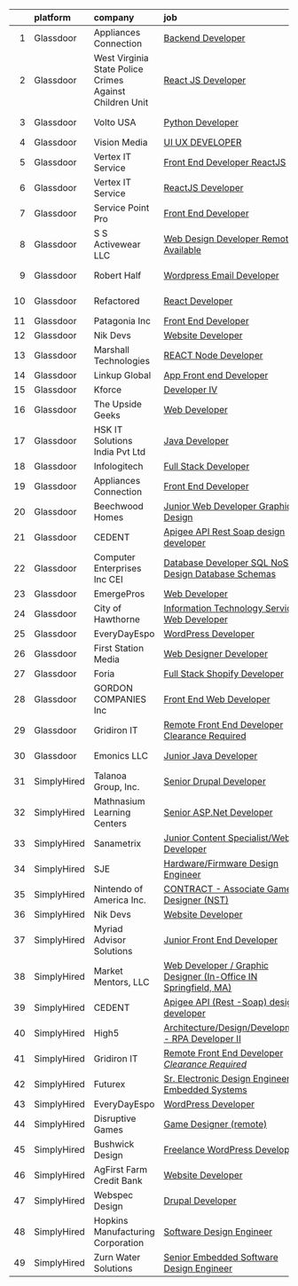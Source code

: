 

|    | platform    | company                                                 | job                                                                                                                                                                                                                                                                                                                                                                                                                                                                                                                                                                                                                                                                                                                                                                                                                                                                                                                                                                                                                                                                                                                                              | update_time   | location                  |
|---:|:------------|:--------------------------------------------------------|:-------------------------------------------------------------------------------------------------------------------------------------------------------------------------------------------------------------------------------------------------------------------------------------------------------------------------------------------------------------------------------------------------------------------------------------------------------------------------------------------------------------------------------------------------------------------------------------------------------------------------------------------------------------------------------------------------------------------------------------------------------------------------------------------------------------------------------------------------------------------------------------------------------------------------------------------------------------------------------------------------------------------------------------------------------------------------------------------------------------------------------------------------|:--------------|:--------------------------|
|  1 | Glassdoor   | Appliances Connection                                   | [Backend Developer](https://www.glassdoor.com/partner/jobListing.htm?pos=103&ao=1110586&s=58&guid=00000182d8fb8cd4b1c78f35a16aebd0&src=GD_JOB_AD&t=SR&vt=w&ea=1&cs=1_58483e2b&cb=1661497741296&jobListingId=1008082475268&cpc=84DBBAA61F05C438&jrtk=3-0-1gbcfn3d2k6e2801-1gbcfn3digsog800-d94ae195136ea7f9--6NYlbfkN0B7asqLSFTVh84QNhoMZnykEkqd3VzFRgpMd30Tm6Y5VENC6MLRtzzi2zK4lE8wX3F5yZJed86yi-r8FiQ2R1btV9ms6DaGXUFfg86fbcZRQAZz_vUh62oz2KPHeVafCAvco4jU766IxPY5mzh4T_g5GkgUWUbQMriTETCtSIqiQdlNZ54Iyi65F2L7aZWMJVwze-SiAXAXau_n4_AsaoTK-2aKC7rZ2TI-ofiv9yB9QBOT68cew1XBXqfdHiwKYoYUMVn16Bl4H_Cr02zd0nsgsiQelM95BMoRNbtbNEjWOUWZoRhXKaDckd-yBb-TdY6utSgO2oaSSUm3Iw7n0NSYYnMJa8UKRIGTvc311evsp7th_IIZ2E_5EZaeDHsVhTen9O39fINd-CvlC4utGQhm1sXxNa-NBa6trTgVk9gQtCZkgs3Y1hNdas2npynyNNaSgxVUOCnoQGfln2n0RBcz--xVp0JkEHBqFhgv227scpFH6QWpKAiY)                                                                                                                                                                                                                                                                                                     | 5d            | Brooklyn, NY              |
|  2 | Glassdoor   | West Virginia State Police Crimes Against Children Unit | [React JS Developer](https://www.glassdoor.com/partner/jobListing.htm?pos=119&ao=1136043&s=58&guid=00000182d8fb8cd4b1c78f35a16aebd0&src=GD_JOB_AD&t=SR&vt=w&ea=1&cs=1_34dd9b34&cb=1661497741298&jobListingId=1008088494146&jrtk=3-0-1gbcfn3d2k6e2801-1gbcfn3digsog800-310fd8ab0880f61c-)                                                                                                                                                                                                                                                                                                                                                                                                                                                                                                                                                                                                                                                                                                                                                                                                                                                         | 2d            | Morgantown, WV            |
|  3 | Glassdoor   | Volto USA                                               | [Python Developer](https://www.glassdoor.com/partner/jobListing.htm?pos=113&ao=1136043&s=58&guid=00000182d8fb8cd4b1c78f35a16aebd0&src=GD_JOB_AD&t=SR&vt=w&ea=1&cs=1_a0aacd0a&cb=1661497741297&jobListingId=1008088796931&jrtk=3-0-1gbcfn3d2k6e2801-1gbcfn3digsog800-1de62abd37d87401-)                                                                                                                                                                                                                                                                                                                                                                                                                                                                                                                                                                                                                                                                                                                                                                                                                                                           | 2d            | Richardson, TX            |
|  4 | Glassdoor   | Vision Media                                            | [UI UX DEVELOPER](https://www.glassdoor.com/partner/jobListing.htm?pos=102&ao=1110586&s=58&guid=00000182d8fb8cd4b1c78f35a16aebd0&src=GD_JOB_AD&t=SR&vt=w&ea=1&cs=1_0e8f6992&cb=1661497741296&jobListingId=1008076773300&cpc=C19BE7EA145E205E&jrtk=3-0-1gbcfn3d2k6e2801-1gbcfn3digsog800-19e53a7268198236--6NYlbfkN0DJ_NiDUn25TsccfMtQS5fdjkwEhZVGunI1iGscaADDmeKZjuEBMFajJPdeEwlP8JM_spvMmEgpTvnNBYsMiRZTChNUBQxgLk_wvenGH_0Io7ODJ7xufOapiQlj99C4-CjlOdkmoYVWw9kzIGMJ8BpB2mZbGeZD7OJMVejfeoS3_xsH2xP4qKWnBXClKuiDeZwxjfa340Yu5EgimexQfZp7jClhjp7vRzDu_lcvatuhH7r8GFweHj1Ounzd0oKoeWXQLuOHuqZ_s9biVg33enocUhdbYNBiycwSiWfIEBcTa_BBKG4kyxf2Cf9iiuur83ocj6eGOPN58S8KQXQYS2x8TiwqtJwr_kgK6x1JPTKxy-dvI8UqGZ9ScF4P6XKQheg26e6xUF7ejsUI2T0NTN5PlrKvnLtxC9Oh_gHVdxq-qVjJUWJJV_6lNUGyYV2aI5Gs2_PhgTzt6-5u2r2rO6z2p2ZY-lJrJ1QJJEVcTb7uSvP94JWx1pOx)                                                                                                                                                                                                                                                                                                       | 8d            | Remote                    |
|  5 | Glassdoor   | Vertex IT Service                                       | [Front End Developer ReactJS ](https://www.glassdoor.com/partner/jobListing.htm?pos=123&ao=1136043&s=58&guid=00000182d8fb8cd4b1c78f35a16aebd0&src=GD_JOB_AD&t=SR&vt=w&ea=1&cs=1_c3fe3ede&cb=1661497741298&jobListingId=1008085602446&jrtk=3-0-1gbcfn3d2k6e2801-1gbcfn3digsog800-af63a687572699a5-)                                                                                                                                                                                                                                                                                                                                                                                                                                                                                                                                                                                                                                                                                                                                                                                                                                               | 3d            | Stamford, CT              |
|  6 | Glassdoor   | Vertex IT Service                                       | [ReactJS Developer](https://www.glassdoor.com/partner/jobListing.htm?pos=112&ao=1136043&s=58&guid=00000182d8fb8cd4b1c78f35a16aebd0&src=GD_JOB_AD&t=SR&vt=w&ea=1&cs=1_5a2a0b5c&cb=1661497741297&jobListingId=1008085593972&jrtk=3-0-1gbcfn3d2k6e2801-1gbcfn3digsog800-f6368d09e65c25b6-)                                                                                                                                                                                                                                                                                                                                                                                                                                                                                                                                                                                                                                                                                                                                                                                                                                                          | 3d            | Remote                    |
|  7 | Glassdoor   | Service Point Pro                                       | [Front End Developer](https://www.glassdoor.com/partner/jobListing.htm?pos=127&ao=1136043&s=58&guid=00000182d8fb8cd4b1c78f35a16aebd0&src=GD_JOB_AD&t=SR&vt=w&ea=1&cs=1_09dc73af&cb=1661497741298&jobListingId=1008086790955&jrtk=3-0-1gbcfn3d2k6e2801-1gbcfn3digsog800-5379458708a870f6-)                                                                                                                                                                                                                                                                                                                                                                                                                                                                                                                                                                                                                                                                                                                                                                                                                                                        | 3d            | Remote                    |
|  8 | Glassdoor   | S S Activewear LLC                                      | [Web Design Developer  Remote Available ](https://www.glassdoor.com/partner/jobListing.htm?pos=105&ao=1110586&s=58&guid=00000182d8fb8cd4b1c78f35a16aebd0&src=GD_JOB_AD&t=SR&vt=w&ea=1&cs=1_d718e65d&cb=1661497741297&jobListingId=1008081606232&cpc=0FE1F5EA2BC84A01&jrtk=3-0-1gbcfn3d2k6e2801-1gbcfn3digsog800-11231ee6cd76ebf8--6NYlbfkN0Ajr136nt6A_LHOZ7dazkZBMRVGXfFx1UH3hXSlGZi78qV2vh4IIPaG56QxCFgA56BGxcurypYQkBVspfsnTZJRG1jkpX72_XzffxBJorsT2OpLdH8jKJAKJqcGF31IQrDbUVhb_4mUmFjSEoC_puvAy6im2C8FJQNIGTPivGcq2Xp3QWDoD0YTXqusHQnNuVfLov6vtLe5iVpX9YL9NlSaWCEFlzuQHdLlynyIKx9d4crLBB1B6qP6ePbJaPqTLqw04SfQsYzTEVT44TA6gNlq24LFQC_mbA_m6hJE1k62mzxv4m2z7hBZvhgVFtSwYNHXY84d8RhGFxUKg5gC_eOfMLIgVO2-RSIs0Ur163S_cafK1LPwvGESqa_YQCd91G7FZaDES0w_UnS5AgONpXHleDuBc6XTPcRh-cONw5vYgYu3g15YlHzH0fJznmwLL25U4egx7xnunxBa2mayq5VNXzEXUMqNo56JBR7UwUAjNufcytM7ijofvRpRsXIqKBEb2cz07mUEm_YINvH0XilLPAh_Qc3jRPsI-7RJXVp6wWZUChX3HDrYvi58f4hz14DNAs7nVXRljBkgLbX5m7OEU6AVYGlthBz4saYeRZnrMZizqtosvHNW0VtYMM3pRj5R4yOz6rUkVnK-o-P5D3Z7e5QFvzTfZ-bk_7NjklLCUmJgPWdsGpEnHgJf990ifSnChoI2ChB3hxwxKPVitNtucoxWCrJY8oWrm2aZy3o3I3Vt1rIdhVSqcybTvq2dlK4%3D) | 6d            | Bolingbrook, IL           |
|  9 | Glassdoor   | Robert Half                                             | [Wordpress   Email Developer](https://www.glassdoor.com/partner/jobListing.htm?pos=108&ao=1110586&s=58&guid=00000182d8fb8cd4b1c78f35a16aebd0&src=GD_JOB_AD&t=SR&vt=w&ea=1&cs=1_49961960&cb=1661497741297&jobListingId=1008094129687&cpc=A65DF3A704A48F9B&jrtk=3-0-1gbcfn3d2k6e2801-1gbcfn3digsog800-ad7dca65617e0862--6NYlbfkN0CpzDdaQkua3np5pkmj49lKioZwmwxQ-yx5plwbYmV_M5St0DD8rCm1QOzbrT0uKPiU_YETN9OZWMAYvqAVvziqv0tWsrBfb9XVS8QENNzubeY7G6pOuSsVR_Tq1gxuSk7IeFfqtB3CnThl0DH_25wsSZP4PnG5aKHY3c3LAFTVFarcDktJB3b6Mc1U5nVx3WYOc6n3PA8S7N3BreE_FsWzgklI8nUzKzCmVOkP9QmSWWQPj_J9e8imgYCB7aUmz8jQzxGvVklVV2RAfWU2naD4p7zsEDDH7EGcByQ1QmAgrVxlIwTrEEo0-Oos-VTRkdBlesceqVsI9gwImLFVOU_OcjCaM0TcL2090avT8GexgtydMTUmhPIuYtywfRDdmWYo9lcog5xNNw4hYaqXVxT5vU9c0XDGv48mhqneGac28o9bOSLNFzlxzi22FtCO8kzyRo1vKCxqsy-XknVL53akhfeRBQaZeFqgpyJxoIHNInztg4sXdifjdMt9O1zbbaPqk95hzh8R1mV0Km9fnBubQcDvp_Ik0x_LWtRgV0h3PLEpIuJjCHBTxe5JoOWpowKupcM0cdrn6g%3D%3D)                                                                                                                                                                                               | 24h           | Minneapolis, MN           |
| 10 | Glassdoor   | Refactored                                              | [React Developer](https://www.glassdoor.com/partner/jobListing.htm?pos=126&ao=1136043&s=58&guid=00000182d8fb8cd4b1c78f35a16aebd0&src=GD_JOB_AD&t=SR&vt=w&ea=1&cs=1_20a07280&cb=1661497741298&jobListingId=1008090254385&jrtk=3-0-1gbcfn3d2k6e2801-1gbcfn3digsog800-fc43228be5d26a15-)                                                                                                                                                                                                                                                                                                                                                                                                                                                                                                                                                                                                                                                                                                                                                                                                                                                            | 1d            | Fort Collins, CO          |
| 11 | Glassdoor   | Patagonia  Inc                                          | [Front End Developer](https://www.glassdoor.com/partner/jobListing.htm?pos=122&ao=1136043&s=58&guid=00000182d8fb8cd4b1c78f35a16aebd0&src=GD_JOB_AD&t=SR&vt=w&cs=1_9b32af77&cb=1661497741298&jobListingId=1008094911247&jrtk=3-0-1gbcfn3d2k6e2801-1gbcfn3digsog800-6b1a8395e2309cba-)                                                                                                                                                                                                                                                                                                                                                                                                                                                                                                                                                                                                                                                                                                                                                                                                                                                             | 24h           | Remote                    |
| 12 | Glassdoor   | Nik Devs                                                | [Website Developer](https://www.glassdoor.com/partner/jobListing.htm?pos=116&ao=1136043&s=58&guid=00000182d8fb8cd4b1c78f35a16aebd0&src=GD_JOB_AD&t=SR&vt=w&ea=1&cs=1_55ee5cf8&cb=1661497741298&jobListingId=1008095519982&jrtk=3-0-1gbcfn3d2k6e2801-1gbcfn3digsog800-7f7786d991f7b8e5-)                                                                                                                                                                                                                                                                                                                                                                                                                                                                                                                                                                                                                                                                                                                                                                                                                                                          | 24h           | Remote                    |
| 13 | Glassdoor   | Marshall Technologies                                   | [REACT Node Developer](https://www.glassdoor.com/partner/jobListing.htm?pos=114&ao=1136043&s=58&guid=00000182d8fb8cd4b1c78f35a16aebd0&src=GD_JOB_AD&t=SR&vt=w&ea=1&cs=1_d1dc37b5&cb=1661497741298&jobListingId=1008094161680&jrtk=3-0-1gbcfn3d2k6e2801-1gbcfn3digsog800-194050a1d9e4bcc5-)                                                                                                                                                                                                                                                                                                                                                                                                                                                                                                                                                                                                                                                                                                                                                                                                                                                       | 24h           | Remote                    |
| 14 | Glassdoor   | Linkup Global                                           | [App Front end Developer](https://www.glassdoor.com/partner/jobListing.htm?pos=101&ao=1110586&s=58&guid=00000182d8fb8cd4b1c78f35a16aebd0&src=GD_JOB_AD&t=SR&vt=w&ea=1&cs=1_708a3dc6&cb=1661497741296&jobListingId=1008094217490&cpc=6A22310A23505C64&jrtk=3-0-1gbcfn3d2k6e2801-1gbcfn3digsog800-57f8e159c13b5b90--6NYlbfkN0DdNONLqhA8z6QrX6vw37qu8cGScUjPKwqVQr3YAsb4-5m6SkYfcfunQzRKJa9WgCKBdz8p2NpmzpBWk1DTHV9e_cq3xMULB2oYuV8g3G0TDy1eQxmAS-cQcy5tMGosFa3Gf3YA5BEdhRUQIfD86-AiCHhBbYxqBHPXChMXKA0WxG6KhDl5AANBM0LzohfedTAfzfdFHI0_StOfBPQasWf4A3cscm0je3XIxh0tauZR3wlddYMsSEWhgL189sgIs-2p8MVnXRilPsgDyI-1Qcifj1ZtDyzFPWGfcWbg4Ynq-twRg0cfpiCtlvH85BLQtl3me-3i8I5H1szLwotZMqiaz-6p3JyxC_-p2vzDhZJWQuUwlWGO19LQwtPjd4eDqCHXFhMeMTH7re-UZVAooLeyWJLy2SzJG60NsAx6Y7nURQqk26bJdZChTSDNDHqDwUhmGT4oCFcHGdICYrqL5iDvskmZ24kZ15CTjgemvclri5HCSj2rVEDPx2KJMBhvjpY3WEbgNAnImg%3D%3D)                                                                                                                                                                                                                                                                   | 24h           | Pasadena, CA              |
| 15 | Glassdoor   | Kforce                                                  | [Developer IV](https://www.glassdoor.com/partner/jobListing.htm?pos=109&ao=1110586&s=58&guid=00000182d8fb8cd4b1c78f35a16aebd0&src=GD_JOB_AD&t=SR&vt=w&cs=1_faf9b51a&cb=1661497741297&jobListingId=1008094266742&cpc=FAE5E775D180B2FB&jrtk=3-0-1gbcfn3d2k6e2801-1gbcfn3digsog800-2aa896ea85fe05fd--6NYlbfkN0C5IatSLh_Ak1q39eQQoPIxD737RW9NeiYGvIRXkrLjEBkC4LI6KweFMaB7igpdWMmN5G0jPG37UCtejrnSDmZO-rMdjTDkYBaSP70HUJ5RHggOyZgG8PFR6Mc7-gJIfe3LsXpJADTGXCFuXLNNpWAHv6fZ2tZi7Sbb0X-Etkwckw_j2r-Vz0e7sLWEB3jLVZZEYxowNd3HvhJ8-PNsv99DlLZ8V1PXqkiU1L91PcMIJBqXY9jhifuZhB3SOw0JkZJNvPG_urroukJmhSvQ5KWMWRk398tYpJbv8jgcwriUVPuoVTtK78xglk048UUVD4uqK8VDaQs_OD26tj-EsWbuGIcevCGOFfdmuJbQg_0yn5btp9owtI93GJTS7Utcm13YVtxmsIczWuZkgPoJYtUBkt89fpUUuBwNAbOcSegSG-rqZH8_yudxa0BsQEv8mirCI_lSjipgeNzR2G5CO2DLOPYCoAkxEpUwq6yp6y9kxn4EC6DrBneuzp692ERB_0OBMwugkMY_LhTDBletWGQWonnowx7KmfQMSrt71XcVm4k5wEPhGpvQvhL-zZkC6phvNZxCsrfu02bcVfRaonW8WnR38-q2Iuo5N5iefj-_cJXlQYYs1LvdkXmLTIy8iPo%3D)                                                                                                                                                                 | 24h           | Dallas, TX                |
| 16 | Glassdoor   | The Upside Geeks                                        | [Web Developer](https://www.glassdoor.com/partner/jobListing.htm?pos=128&ao=1136043&s=58&guid=00000182d8fb8cd4b1c78f35a16aebd0&src=GD_JOB_AD&t=SR&vt=w&ea=1&cs=1_3cb810fd&cb=1661497741298&jobListingId=1008073003097&jrtk=3-0-1gbcfn3d2k6e2801-1gbcfn3digsog800-0961838ccf0eba1a-)                                                                                                                                                                                                                                                                                                                                                                                                                                                                                                                                                                                                                                                                                                                                                                                                                                                              | 10d           | Remote                    |
| 17 | Glassdoor   | HSK IT Solutions India Pvt  Ltd                         | [Java Developer](https://www.glassdoor.com/partner/jobListing.htm?pos=115&ao=1136043&s=58&guid=00000182d8fb8cd4b1c78f35a16aebd0&src=GD_JOB_AD&t=SR&vt=w&ea=1&cs=1_bb73123a&cb=1661497741298&jobListingId=1008091342807&jrtk=3-0-1gbcfn3d2k6e2801-1gbcfn3digsog800-b7a9e15aefb60ed3-)                                                                                                                                                                                                                                                                                                                                                                                                                                                                                                                                                                                                                                                                                                                                                                                                                                                             | 1d            | Trenton, NJ               |
| 18 | Glassdoor   | Infologitech                                            | [Full Stack Developer](https://www.glassdoor.com/partner/jobListing.htm?pos=121&ao=1136043&s=58&guid=00000182d8fb8cd4b1c78f35a16aebd0&src=GD_JOB_AD&t=SR&vt=w&ea=1&cs=1_0400b83a&cb=1661497741298&jobListingId=1008091066452&jrtk=3-0-1gbcfn3d2k6e2801-1gbcfn3digsog800-003d3c909ab521f1-)                                                                                                                                                                                                                                                                                                                                                                                                                                                                                                                                                                                                                                                                                                                                                                                                                                                       | 1d            | Trenton, NJ               |
| 19 | Glassdoor   | Appliances Connection                                   | [Front End Developer](https://www.glassdoor.com/partner/jobListing.htm?pos=106&ao=1110586&s=58&guid=00000182d8fb8cd4b1c78f35a16aebd0&src=GD_JOB_AD&t=SR&vt=w&ea=1&cs=1_365cd590&cb=1661497741297&jobListingId=1008082487554&cpc=FAE5E775D180B2FB&jrtk=3-0-1gbcfn3d2k6e2801-1gbcfn3digsog800-fff52c7162c9839c--6NYlbfkN0B7asqLSFTVh84QNhoMZnykEkqd3VzFRgpMd30Tm6Y5VENC6MLRtzziPm8JMKUXcGHUSQemXTPQjO0sW2CNBVARtQ-ec8hV--TxbiMnTwXRSEboAnQUKHiiH5ITTwo2s23jlrAIea3HdeTeh0j1c6SpXIYUf3MEmoNzS7Zre51LLzh1OVlfe_5UTRYi4aicUmEAJwPZ4rWILEnPNGiy55jjHveHK4z11odWWh3and4_HJ7MDNiPaIN700IzV4vAHtm0uSdun--dnUiHkvJUS3vE_4sPI5Y7icF5D_CrYzZCMDJ8RC2MwhfpNMqOAqU8-bIlUWS7ebQAwJGdPLp651kYH8KCb0ZqV__qJ4vCUVSNDORIDZYrgeeRrnYz2p-yNTVYZpKUOddqrKPLzeU1H5HRBzXUV7ouEN2SpFww6xRgSZRCrKFW0q8th7SBonirBtEy8t24S5MuMw4sYYtkNOfYnVcEk6o_pezCUMavAY0b_Gs4icHYqueR)                                                                                                                                                                                                                                                                                                   | 5d            | Brooklyn, NY              |
| 20 | Glassdoor   | Beechwood Homes                                         | [Junior Web Developer Graphic Design](https://www.glassdoor.com/partner/jobListing.htm?pos=104&ao=1110586&s=58&guid=00000182d8fb8cd4b1c78f35a16aebd0&src=GD_JOB_AD&t=SR&vt=w&ea=1&cs=1_f3ec75b7&cb=1661497741297&jobListingId=1008088154777&cpc=0C139D4CAD5A6DB2&jrtk=3-0-1gbcfn3d2k6e2801-1gbcfn3digsog800-e5a75d5371e116ff--6NYlbfkN0AS57DkDylVShPhgOjpRgGCZifuE7BsZsr_ouSWgREGsfugbRmSlEtncIuNf3vDBCeyf68J5nZxZYEBubrvQ1Ya8lET2qj_ldh_tX8aXNGnMUZvZOcjXoF8rdJSE9KivNXCcOCPsmf3eYDd9pdbtRh9uiWPtwamluq1FfF4sJ2rRcNFmpW5XEK0bxZwXqCypem-spHImgMFC0pSAUhQI7Xc_m8Ql0ywm6sOEVvgh9L5BttkiGl_7IwApuUHbRuH7TlFAGSd6_BFGVvmckzveQWP9rPi0n55OieGWZlJw-n0Jb0AZYugKAxRxwiDRokyiR14MB2i1mCBD2RNXrqgMnCHqkb23DpoZ3ZEw7wJ72b-wvyTUoP6Vv88G3Fo0nR4Mo90CyRgBiH_Q3zBBmuvS9XbUeuwSwndxzSDGZ1TsUYKsITGEx_TAERvOBcAtzG78yKpDdsZNZmfi1DjeQ4WhhbtvZ0UBlme-ZMZVdGMo_C5S4bmo6P0mT8gBOS4adSm7K7J7p04NyjdKB4iEBaOCKC6)                                                                                                                                                                                                                                                   | 2d            | Jericho, NY               |
| 21 | Glassdoor   | CEDENT                                                  | [Apigee API  Rest  Soap  design developer](https://www.glassdoor.com/partner/jobListing.htm?pos=117&ao=1136043&s=58&guid=00000182d8fb8cd4b1c78f35a16aebd0&src=GD_JOB_AD&t=SR&vt=w&ea=1&cs=1_7190023a&cb=1661497741298&jobListingId=1008072481308&jrtk=3-0-1gbcfn3d2k6e2801-1gbcfn3digsog800-0e7b92b7898e9067-)                                                                                                                                                                                                                                                                                                                                                                                                                                                                                                                                                                                                                                                                                                                                                                                                                                   | 10d           | Phoenix, AZ               |
| 22 | Glassdoor   | Computer Enterprises  Inc   CEI                         | [Database Developer  SQL  NoSQL  Design Database Schemas ](https://www.glassdoor.com/partner/jobListing.htm?pos=110&ao=1110586&s=58&guid=00000182d8fb8cd4b1c78f35a16aebd0&src=GD_JOB_AD&t=SR&vt=w&ea=1&cs=1_6819140a&cb=1661497741297&jobListingId=1008086442274&cpc=8795CF9063CD573D&jrtk=3-0-1gbcfn3d2k6e2801-1gbcfn3digsog800-3f0da700dc88343a--6NYlbfkN0AVVnl_N3xmP3MApcGA3sr6MLnz8P423WWILI1WvbjE8Ry71v-lom9NKs8rBQiPPSeB1X5bTyI-djN2_73NSnBATDwPxc_izNWqKTg60_46Yq2i9fmQKpjpPTZC7WB-yOhOr8Os_h-HEtenT9Y1PhevQP__JFqcgXfkCXHEEYrDud1twiC5MLwB6AuGrtDGA8MrFkLaaujTjZxtxz3wBsxV3WSTF0AcOQ-2IY48PQCr_jEJqYe9sjGLd83v3UaluWA5MtJ0JStVSuQwKt0hnA-AB7xUjroWH7SUnx1BpCfTZoAkK9TM6a-GzbB4s8rOcE8JOI3TEVhfO-fGFcxUDaqWWWwHuy_dh-DHa7ZY9sxINEIKLOZVgpakGiNNekaig9Y4h0QSu-PZWlrqyLJqNLZAD4I2DO85N5Aw3ff1zUR0cyB5_ctmuMCZQ_jjPaLiN9GvvagXIEKZGn9G_h2OJhDUUAfdxtwT2NRPBsqb6sbiIzvJjaWT0DnEaRIEt2dje1aOm5YfrdnETghTvU4SvAp1NrvKsqbEKYNTwORGEuVJfw%3D%3D)                                                                                                                                                                                                  | 3d            | Remote                    |
| 23 | Glassdoor   | EmergePros                                              | [Web Developer](https://www.glassdoor.com/partner/jobListing.htm?pos=111&ao=1110586&s=58&guid=00000182d8fb8cd4b1c78f35a16aebd0&src=GD_JOB_AD&t=SR&vt=w&ea=1&cs=1_51bc2c73&cb=1661497741297&jobListingId=1008074369525&cpc=9908D8D4413DBB8A&jrtk=3-0-1gbcfn3d2k6e2801-1gbcfn3digsog800-a66dc80c5672bf4c--6NYlbfkN0C_HedoB1A1a6ezv_-FpSKqIn8hw3yEt_AqWuAqj4FwibS59Lgp-sp_L0-iDnUtWe66cJy3ndJt5KvhmG5cQYHC74wPQ7KSRdpO_kytp3EpR67sK0AT5CCfpWkEwEkgBggZoisUFvNqzASvjSa506VN3a_Wdh3pvhjNcLsOBuzIW2I3R032lvsQQv6e7W8wNFKRbGEhfHZLgd05NVEVoy_AIHJOI4YJS4Hhhx5y6GTaBPLEdD8xap9uBvaywpxQ3HOjyw3GtvBQVlUnLvvs4wiQbeOZ-41GfLOL7cuFHGWT2y9O2t57CG7RuDA2-Z6emiNNl7OjdKyh3QORP5o2yYjcaEu2jPRBJZpvYwu8crcGSb_pKgO4W4Rhl25xz-8EJAvGPpGflvpNE3zjbgDge0FMhZFEAY4VGpwCafE7-rYSEH7FIj7tMVts8gA00Mm_QvvqN4kOSdYuDrQWq4fRA4HvGXVoG61Yc-bN9RmqLG7RPLvaShicicJsjgZekEDP9dc%3D)                                                                                                                                                                                                                                                                                           | 9d            | Atlanta, GA               |
| 24 | Glassdoor   | City of Hawthorne                                       | [Information Technology Services   Web Developer](https://www.glassdoor.com/partner/jobListing.htm?pos=129&ao=1136043&s=58&guid=00000182d8fb8cd4b1c78f35a16aebd0&src=GD_JOB_AD&t=SR&vt=w&cs=1_b601dfe3&cb=1661497741298&jobListingId=1008088268188&jrtk=3-0-1gbcfn3d2k6e2801-1gbcfn3digsog800-21360e0998a66025-)                                                                                                                                                                                                                                                                                                                                                                                                                                                                                                                                                                                                                                                                                                                                                                                                                                 | 2d            | Hawthorne, CA             |
| 25 | Glassdoor   | EveryDayEspo                                            | [WordPress Developer](https://www.glassdoor.com/partner/jobListing.htm?pos=118&ao=1136043&s=58&guid=00000182d8fb8cd4b1c78f35a16aebd0&src=GD_JOB_AD&t=SR&vt=w&ea=1&cs=1_fafc3a04&cb=1661497741298&jobListingId=1008078621670&jrtk=3-0-1gbcfn3d2k6e2801-1gbcfn3digsog800-44f3367d63f018c4-)                                                                                                                                                                                                                                                                                                                                                                                                                                                                                                                                                                                                                                                                                                                                                                                                                                                        | 7d            | Remote                    |
| 26 | Glassdoor   | First Station Media                                     | [Web Designer   Developer](https://www.glassdoor.com/partner/jobListing.htm?pos=130&ao=1136043&s=58&guid=00000182d8fb8cd4b1c78f35a16aebd0&src=GD_JOB_AD&t=SR&vt=w&ea=1&cs=1_de5cef90&cb=1661497741299&jobListingId=1008085788316&jrtk=3-0-1gbcfn3d2k6e2801-1gbcfn3digsog800-56e2818a0edd9ec5-)                                                                                                                                                                                                                                                                                                                                                                                                                                                                                                                                                                                                                                                                                                                                                                                                                                                   | 3d            | Remote                    |
| 27 | Glassdoor   | Foria                                                   | [Full Stack Shopify Developer](https://www.glassdoor.com/partner/jobListing.htm?pos=120&ao=1136043&s=58&guid=00000182d8fb8cd4b1c78f35a16aebd0&src=GD_JOB_AD&t=SR&vt=w&ea=1&cs=1_45f53163&cb=1661497741298&jobListingId=1008091804917&jrtk=3-0-1gbcfn3d2k6e2801-1gbcfn3digsog800-a3b277b946ac370c-)                                                                                                                                                                                                                                                                                                                                                                                                                                                                                                                                                                                                                                                                                                                                                                                                                                               | 1d            | Remote                    |
| 28 | Glassdoor   | GORDON COMPANIES Inc                                    | [Front End Web Developer](https://www.glassdoor.com/partner/jobListing.htm?pos=125&ao=1136043&s=58&guid=00000182d8fb8cd4b1c78f35a16aebd0&src=GD_JOB_AD&t=SR&vt=w&ea=1&cs=1_4806d3ca&cb=1661497741298&jobListingId=1008093991856&jrtk=3-0-1gbcfn3d2k6e2801-1gbcfn3digsog800-158e22e6339e2f37-)                                                                                                                                                                                                                                                                                                                                                                                                                                                                                                                                                                                                                                                                                                                                                                                                                                                    | 24h           | Cheektowaga, NY           |
| 29 | Glassdoor   | Gridiron IT                                             | [Remote Front End Developer  Clearance Required ](https://www.glassdoor.com/partner/jobListing.htm?pos=107&ao=1110586&s=58&guid=00000182d8fb8cd4b1c78f35a16aebd0&src=GD_JOB_AD&t=SR&vt=w&ea=1&cs=1_03c24526&cb=1661497741297&jobListingId=1008093954798&cpc=3BA4CE39D5B5DEF5&jrtk=3-0-1gbcfn3d2k6e2801-1gbcfn3digsog800-bf98096af489b362--6NYlbfkN0CTHA6cd59lXtQJ-DuZtBHQsSjOn019HaVEc20FtZol1_8bPJW14iotuMuGn0biAaG32Qijylwv2qD7CNxmsdZw9CJ5Z76DUWjHtWNjEzDjiKH8ECq-Y2tIu-qXij6ugfDsFay5P6A20oNNYZoiIsJtGRtlHJj1-0IimP810Kgou-J53uWRF949_zSEkzlnFKGCyEXJVjUUwxJh4u0BwDCsXoaPc4fs50R7IGxpphwQeTU7Nnlm1qLBHyIX-dLHp0qBB_dkDYp_txzfu4a9OAEVYv7oDHb_1YSQWFEcLO9homJwEBZ0O2Gsbw7p6MAEBwiPR6vbm0Fvw4X1cfSpXp7rKLY7cWG7rJxofOLU4lGnRAYuD4pP8-lG890_dcC_IxW4i9VJsPwv99E-DV_cUNmmDRy6JPHAEGr61sjbz0mZbyZgEVHZVWDS37Dw64IrcWGQ8l96DQmMQLqksOxEkqVEipqOlMkMgVDi6jEKxSSnfmL58Xy7lGKCGVN-HqqqEzmsdtDVN5UyfQ%3D%3D)                                                                                                                                                                                                                                           | 24h           | Remote                    |
| 30 | Glassdoor   | Emonics LLC                                             | [Junior Java Developer](https://www.glassdoor.com/partner/jobListing.htm?pos=124&ao=1136043&s=58&guid=00000182d8fb8cd4b1c78f35a16aebd0&src=GD_JOB_AD&t=SR&vt=w&ea=1&cs=1_6b234a6e&cb=1661497741298&jobListingId=1008091081932&jrtk=3-0-1gbcfn3d2k6e2801-1gbcfn3digsog800-543366de2147f7a8-)                                                                                                                                                                                                                                                                                                                                                                                                                                                                                                                                                                                                                                                                                                                                                                                                                                                      | 1d            | Natchitoches, LA          |
| 31 | SimplyHired | Talanoa Group, Inc.                                     | [Senior Drupal Developer](https://www.simplyhired.com/job/3XGvfPevcbEiJoNoyWXzmUYAogiQfl4_zvsy4vNqHVOFysnaPoLW2A?q=design+developer)                                                                                                                                                                                                                                                                                                                                                                                                                                                                                                                                                                                                                                                                                                                                                                                                                                                                                                                                                                                                             | Recently      | Remote                    |
| 32 | SimplyHired | Mathnasium Learning Centers                             | [Senior ASP.Net Developer](https://www.simplyhired.com/job/L0vu_Hj5NUcrZBOilylFXyyer3y4NogYP_aSF4JF4ZIhKuaPw9e87A?q=design+developer)                                                                                                                                                                                                                                                                                                                                                                                                                                                                                                                                                                                                                                                                                                                                                                                                                                                                                                                                                                                                            | Recently      | Los Angeles, CA           |
| 33 | SimplyHired | Sanametrix                                              | [Junior Content Specialist/Web Developer](https://www.simplyhired.com/job/LASvtJ11dROxqez-sYEpd2qXSuWQqILthJbMmanHb40p2RydnsCl3A?q=design+developer)                                                                                                                                                                                                                                                                                                                                                                                                                                                                                                                                                                                                                                                                                                                                                                                                                                                                                                                                                                                             | Recently      | Remote                    |
| 34 | SimplyHired | SJE                                                     | [Hardware/Firmware Design Engineer](https://www.simplyhired.com/job/O5hshxGiYNC_87W5pLs-7t7lmj2S2JS6hBsS2-tcTp7ul5nLvMtoSw?q=design+developer)                                                                                                                                                                                                                                                                                                                                                                                                                                                                                                                                                                                                                                                                                                                                                                                                                                                                                                                                                                                                   | 6d            | Detroit Lakes, MN         |
| 35 | SimplyHired | Nintendo of America Inc.                                | [CONTRACT - Associate Game Designer (NST)](https://www.simplyhired.com/job/gtct-XnGZ_zTfwf6pqrShCeuZurC4G5GBTi3IVtDFjWKfsKBVgZsjg?q=design+developer)                                                                                                                                                                                                                                                                                                                                                                                                                                                                                                                                                                                                                                                                                                                                                                                                                                                                                                                                                                                            | Recently      | Redmond, WA               |
| 36 | SimplyHired | Nik Devs                                                | [Website Developer](https://www.simplyhired.com/job/DXyY3NqiW-jnk6RGzn-yejrI7Dxz1gkQc7yih2BEj6xYd784xRdtUA?q=design+developer)                                                                                                                                                                                                                                                                                                                                                                                                                                                                                                                                                                                                                                                                                                                                                                                                                                                                                                                                                                                                                   | Today         | Remote                    |
| 37 | SimplyHired | Myriad Advisor Solutions                                | [Junior Front End Developer](https://www.simplyhired.com/job/HsG72mxkGhy5aXRLj55058Kd8vrG3xCU8qAn9Ap9tLI9MMtxgrRUKg?q=design+developer)                                                                                                                                                                                                                                                                                                                                                                                                                                                                                                                                                                                                                                                                                                                                                                                                                                                                                                                                                                                                          | 1d            | Waukee, IA                |
| 38 | SimplyHired | Market Mentors, LLC                                     | [Web Developer / Graphic Designer (In-Office IN Springfield, MA)](https://www.simplyhired.com/job/O2JM3P62yfgrJ7vbOJJ1DIO2ROdM60FcioKWWNCu4XXvn1FU8pnANw?q=design+developer)                                                                                                                                                                                                                                                                                                                                                                                                                                                                                                                                                                                                                                                                                                                                                                                                                                                                                                                                                                     | 7d            | Hartford, CT              |
| 39 | SimplyHired | CEDENT                                                  | [Apigee API (Rest -Soap) design-developer](https://www.simplyhired.com/job/p0qtJqteEt32VX75XH9Xw5B8EZ0yEwG8aQ1bR3GgbxnvcDyBUZPSJA?q=design+developer)                                                                                                                                                                                                                                                                                                                                                                                                                                                                                                                                                                                                                                                                                                                                                                                                                                                                                                                                                                                            | 10d           | Phoenix, AZ               |
| 40 | SimplyHired | High5                                                   | [Architecture/Design/Development - RPA Developer II](https://www.simplyhired.com/job/yMNglyQLcrFV6An48dUsURK9DPtPGeXzwLpr2cfcwa3cT61gzIAutA?q=design+developer)                                                                                                                                                                                                                                                                                                                                                                                                                                                                                                                                                                                                                                                                                                                                                                                                                                                                                                                                                                                  | Recently      | United States             |
| 41 | SimplyHired | Gridiron IT                                             | [Remote Front End Developer *Clearance Required*](https://www.simplyhired.com/job/u-zBuYzJZzG_GA5fFjUmRA4NbjYxicZ1Tw3GSuNSaWFHnILjgh6COQ?q=design+developer)                                                                                                                                                                                                                                                                                                                                                                                                                                                                                                                                                                                                                                                                                                                                                                                                                                                                                                                                                                                     | Today         | Remote                    |
| 42 | SimplyHired | Futurex                                                 | [Sr. Electronic Design Engineer - Embedded Systems](https://www.simplyhired.com/job/yTf32o-rtkg6fYLSAykoSvHBGAtyJYSCa9SqNVcKrFQWik9sHIITzg?q=design+developer)                                                                                                                                                                                                                                                                                                                                                                                                                                                                                                                                                                                                                                                                                                                                                                                                                                                                                                                                                                                   | Recently      | Bulverde, TX              |
| 43 | SimplyHired | EveryDayEspo                                            | [WordPress Developer](https://www.simplyhired.com/job/iSSDBlUtL5S-wcqUlb6ETU47z7TCLaKCL_vjZnXuX99Z8kxQ4HgW6g?q=design+developer)                                                                                                                                                                                                                                                                                                                                                                                                                                                                                                                                                                                                                                                                                                                                                                                                                                                                                                                                                                                                                 | 7d            | Remote                    |
| 44 | SimplyHired | Disruptive Games                                        | [Game Designer (remote)](https://www.simplyhired.com/job/vytt5GMA1R1RrMNWATalKkRekAf5tHIK0Z9-YoH7I87k-ZDlqThfFg?q=design+developer)                                                                                                                                                                                                                                                                                                                                                                                                                                                                                                                                                                                                                                                                                                                                                                                                                                                                                                                                                                                                              | Recently      | Berkeley, CA              |
| 45 | SimplyHired | Bushwick Design                                         | [Freelance WordPress Developer](https://www.simplyhired.com/job/cT9tazAs1RJDKybQmBhxG0cez39wk9YtXMULvuD1Jh9iVS3-uLQ0sA?q=design+developer)                                                                                                                                                                                                                                                                                                                                                                                                                                                                                                                                                                                                                                                                                                                                                                                                                                                                                                                                                                                                       | Recently      | Remote                    |
| 46 | SimplyHired | AgFirst Farm Credit Bank                                | [Website Developer](https://www.simplyhired.com/job/XT3hCkL1thcJ7E0gmD4WIcLFoKHvcn9rU5czBBPEsode7ZOSZjlGCQ?q=design+developer)                                                                                                                                                                                                                                                                                                                                                                                                                                                                                                                                                                                                                                                                                                                                                                                                                                                                                                                                                                                                                   | Recently      | Columbia, SC              |
| 47 | SimplyHired | Webspec Design                                          | [Drupal Developer](https://www.simplyhired.com/job/hJCIBQVjMUlBeL8xrjmBueuk4qtRyl10fkwWLtDIPDMThcCOTpr4hQ?q=design+developer)                                                                                                                                                                                                                                                                                                                                                                                                                                                                                                                                                                                                                                                                                                                                                                                                                                                                                                                                                                                                                    | Recently      | Urbandale, IA +1 location |
| 48 | SimplyHired | Hopkins Manufacturing Corporation                       | [Software Design Engineer](https://www.simplyhired.com/job/qY8slYaw9wD2ocnPC4HaJoxOS535kfd1g9te5vVup0OD4IWDFxIROg?q=design+developer)                                                                                                                                                                                                                                                                                                                                                                                                                                                                                                                                                                                                                                                                                                                                                                                                                                                                                                                                                                                                            | Recently      | Emporia, KS               |
| 49 | SimplyHired | Zurn Water Solutions                                    | [Senior Embedded Software Design Engineer](https://www.simplyhired.com/job/dDH1NWuhiJtWBxNyRmwIFTeae_mBcpluW68v0FcGroNRC5IWZR9MQg?q=design+developer)                                                                                                                                                                                                                                                                                                                                                                                                                                                                                                                                                                                                                                                                                                                                                                                                                                                                                                                                                                                            | 7d            | Milwaukee, WI             |